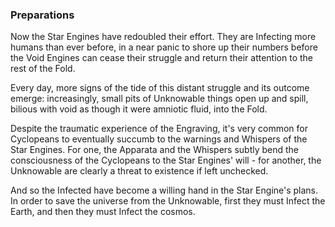 ### Preparations

Now the Star Engines have redoubled their effort.  They are Infecting more humans than ever before, in a near panic to shore up their numbers before the Void Engines can cease their struggle and return their attention to the rest of the Fold.

Every day, more signs of the tide of this distant struggle and its outcome emerge: increasingly, small pits of Unknowable things open up and spill, bilious with void as though it were amniotic fluid, into the Fold.

Despite the traumatic experience of the Engraving, it's very common for Cyclopeans to eventually succumb to the warnings and Whispers of the Star Engines.  For one, the Apparata and the Whispers subtly bend the consciousness of the Cyclopeans to the Star Engines' will - for another, the Unknowable are clearly a threat to existence if left unchecked.

And so the Infected have become a willing hand in the Star Engine's plans.  In order to save the universe from the Unknowable, first they must Infect the Earth, and then they must Infect the cosmos.
